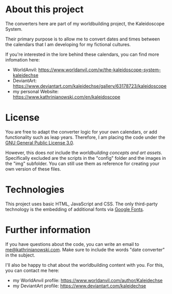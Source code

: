 # About this project

The converters here are part of my worldbuilding project, the Kaleidoscope System.

Their primary purpose is to allow me to convert dates and times between the calendars that I am developing for my fictional cultures.

If you're interested in the lore behind these calendars, you can find more infomation here:
* WorldAnvil: <https://www.worldanvil.com/w/the-kaleidoscope-system-kaleidechse>
* DeviantArt: <https://www.deviantart.com/kaleidechse/gallery/63178723/kaleidoscope>
* my personal Website: <https://www.kathrinjanowski.com/en/kaleidoscope>


# License

You are free to adapt the converter logic for your own calendars, or add functionality such as leap years.
Therefore, I am placing the code under the [GNU General Public License 3.0](https://www.gnu.org/licenses/gpl-3.0.en.html).


However, this does *not* include the *worldbuilding concepts and art assets*.
Specifically excluded are the scripts in the "config" folder and the images in the "img" subfolder.
You can still use them as reference for creating your own version of these files.  


# Technologies

This project uses basic HTML, JavaScript and CSS.
The only third-party technology is the embedding of additional fonts via [Google Fonts](https://fonts.google.com/).


# Further information

If you have questions about the code, you can write an email to <me@kathrinjanowski.com>.
Make sure to include the words "date converter" in the subject.

I'll also be happy to chat about the worldbuilding content with you.
For this, you can contact me here:
* my WorldAnvil profile: <https://www.worldanvil.com/author/Kaleidechse>
* my DeviantArt profile: <https://www.deviantart.com/kaleidechse>

